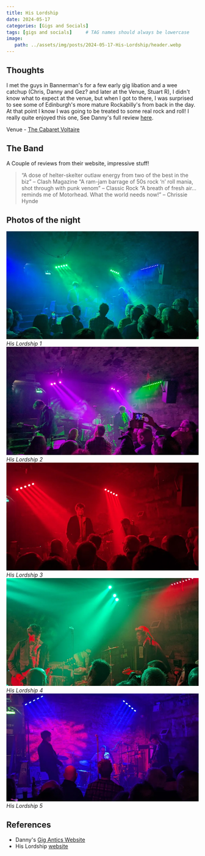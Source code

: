 ```yaml
---
title: His Lordship
date: 2024-05-17
categories: [Gigs and Socials]
tags: [gigs and socials]     # TAG names should always be lowercase
image:
   path: ../assets/img/posts/2024-05-17-His-Lordship/header.webp
---
```

## Thoughts

I met the guys in Bannerman's for a few early gig libation and a wee catchup (Chris, Danny and Gez? and later at the Venue, Stuart R), I didn't know what to expect at the venue, but when I got to there, I was surprised to see some of Edinburgh's more mature Rockabilly's from back in the day. At that point I know I was going to be treated to some real rock and roll! I really quite enjoyed this one, See Danny's full review [here](https://www.gig-antics.live/post/his-lordship-cabaret-voltaire-17-05-24).

Venue - [The Cabaret Voltaire](https://www.thecabaretvoltaire.com/)

## The Band

A Couple of reviews from their website, impressive stuff!

> “A dose of helter-skelter outlaw energy from two of the best in the biz” – Clash Magazine
> “A ram-jam barrage of 50s rock ‘n’ roll mania, shot through with punk venom” – Classic Rock
> “A breath of fresh air…reminds me of Motorhead. What the world needs now!” – Chrissie Hynde

## Photos of the night

![Photo of His Lordship](../assets/img/posts/2024-05-17-His-Lordship/PXL_20240517_195342472.webp)_His Lordship 1_
![Photo of His Lordship](../assets/img/posts/2024-05-17-His-Lordship/PXL_20240517_195712680.webp)_His Lordship 2_
![Photo of His Lordship](../assets/img/posts/2024-05-17-His-Lordship/PXL_20240517_201745909.webp)_His Lordship 3_
![Photo of His Lordship](../assets/img/posts/2024-05-17-His-Lordship/PXL_20240517_203948229.webp)_His Lordship 4_
![Photo of His Lordship](../assets/img/posts/2024-05-17-His-Lordship/PXL_20240517_204237435.webp)_His Lordship 5_

## References

* Danny's [Gig Antics Website](https://www.gig-antics.live/)
* His Lordship [website](https://hislordship.net/)
